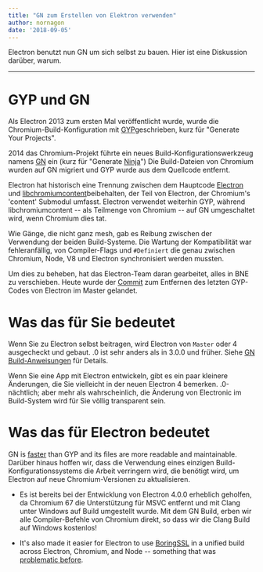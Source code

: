 ```yaml
---
title: "GN zum Erstellen von Elektron verwenden"
author: nornagon
date: '2018-09-05'
---
```


Electron benutzt nun GN um sich selbst zu bauen. Hier ist eine Diskussion darüber, warum.

---

# GYP und GN

Als Electron 2013 zum ersten Mal veröffentlicht wurde, wurde die Chromium-Build-Konfiguration mit [GYP](https://gyp.gsrc.io/)geschrieben, kurz für "Generate Your Projects".

2014 das Chromium-Projekt führte ein neues Build-Konfigurationswerkzeug namens [GN](https://gn.googlesource.com/gn/) ein (kurz für "Generate [Ninja](https://ninja-build.org/)") Die Build-Dateien von Chromium wurden auf GN migriert und GYP wurde aus dem Quellcode entfernt.

Electron hat historisch eine Trennung zwischen dem Hauptcode [Electron](https://github.com/electron/electron) und [libchromiumcontent](https://github.com/electron/libchromiumcontent)beibehalten, der Teil von Electron, der Chromium's 'content' Submodul umfasst. Electron verwendet weiterhin GYP, während libchromiumcontent -- als Teilmenge von Chromium -- auf GN umgeschaltet wird, wenn Chromium dies tat.

Wie Gänge, die nicht ganz mesh, gab es Reibung zwischen der Verwendung der beiden Build-Systeme. Die Wartung der Kompatibilität war fehleranfällig, von Compiler-Flags und `#Definiert` die genau zwischen Chromium, Node, V8 und Electron synchronisiert werden mussten.

Um dies zu beheben, hat das Electron-Team daran gearbeitet, alles in BNE zu verschieben. Heute wurde der [Commit](https://github.com/electron/electron/pull/14097) zum Entfernen des letzten GYP-Codes von Electron im Master gelandet.

# Was das für Sie bedeutet

Wenn Sie zu Electron selbst beitragen, wird Electron von `Master` oder 4 ausgecheckt und gebaut. .0 ist sehr anders als in 3.0.0 und früher. Siehe [GN Build-Anweisungen](https://github.com/electron/electron/blob/master/docs/development/build-instructions-gn.md) für Details.

Wenn Sie eine App mit Electron entwickeln, gibt es ein paar kleinere Änderungen, die Sie vielleicht in der neuen Electron 4 bemerken. .0-nächtlich; aber mehr als wahrscheinlich, die Änderung von Electronic im Build-System wird für Sie völlig transparent sein.

# Was das für Electron bedeutet

GN is [faster](https://chromium.googlesource.com/chromium/src/tools/gn/+/48062805e19b4697c5fbd926dc649c78b6aaa138/README.md) than GYP and its files are more readable and maintainable. Darüber hinaus hoffen wir, dass die Verwendung eines einzigen Build-Konfigurationssystems die Arbeit verringern wird, die benötigt wird, um Electron auf neue Chromium-Versionen zu aktualisieren.

 * Es ist bereits bei der Entwicklung von Electron 4.0.0 erheblich geholfen, da Chromium 67 die Unterstützung für MSVC entfernt und mit Clang unter Windows auf Build umgestellt wurde. Mit dem GN Build, erben wir alle Compiler-Befehle von Chromium direkt, so dass wir die Clang Build auf Windows kostenlos!

 * It's also made it easier for Electron to use [BoringSSL](https://boringssl.googlesource.com/boringssl/) in a unified build across Electron, Chromium, and Node -- something that was [problematic before](https://electronjs.org/blog/electron-internals-using-node-as-a-library#shared-library-or-static-library).
